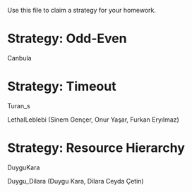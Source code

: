 Use this file to claim a strategy for your homework.

# Strategy: Odd-Even
Canbula

# Strategy: Timeout
Turan_s

LethalLeblebi (Sinem Gençer, Onur Yaşar, Furkan Eryılmaz)

# Strategy: Resource Hierarchy
DuyguKara

Duygu_Dilara (Duygu Kara, Dilara Ceyda Çetin)
